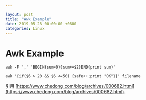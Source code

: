 ```yaml
---

layout: post 
title: "Awk Example" 
date: 2019-05-28 00:00:00 +0800
categories: Linux
---
```




# Awk Example

```shell
awk -F ',' 'BEGIN{sum=0}{sum+=$2}END{print sum}'

```

```shell
awk '{if($6 > 20 && $6 <=50) {safe++;print "OK"}}' filename
```


引用 [https://www.chedong.com/blog/archives/000682.html](https://www.chedong.com/blog/archives/000682.html).